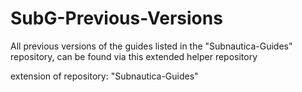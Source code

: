 # SubG-Previous-Versions
All previous versions of the guides listed in the "Subnautica-Guides" repository, can be found via this extended helper repository

extension of repository: "Subnautica-Guides"
